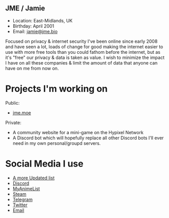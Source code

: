 ## JME / Jamie
+ Location: East-Midlands, UK
+ Birthday: April 2001
+ Email: jamie@jme.bio

Focused on privacy & internet security I've been online since early 2008 and have seen a lot, loads of change for good making the internet easier to use with more free tools than you could fathom before the internet, but as it's "free" our privacy & data is taken as value. I wish to minimize the impact I have on all these companies & limit the amount of data that anyone can have on me from now on.

# Projects I'm working on
Public:
+ [jme.moe](https://jme.moe)

Private:
+ A community website for a mini-game on the Hypixel Network
+ A Discord bot which will hopefully replace all other Discord bots I'll ever need in my own personal/groupd servers.

# Social Media I use
+ [A more Updated list](https://jme.moe)
+ [Discord](https://discord.gg/fYw3ew3geS)
+ [MyAnimeList](https://myanimelist.net/profile/WhatsCPS)
+ [Steam](https://steamcommunity.com/id/WhatsCPS/)
+ [Telegram](https://t.me/whatscps)
+ [Twitter](https://twitter.com/whatscps)
+ [Email](mailto:jamie@jme.bio)
